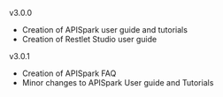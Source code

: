 v3.0.0

- Creation of APISpark user guide and tutorials
- Creation of Restlet Studio user guide

v3.0.1

- Creation of APISpark FAQ
- Minor changes to APISpark User guide and Tutorials
